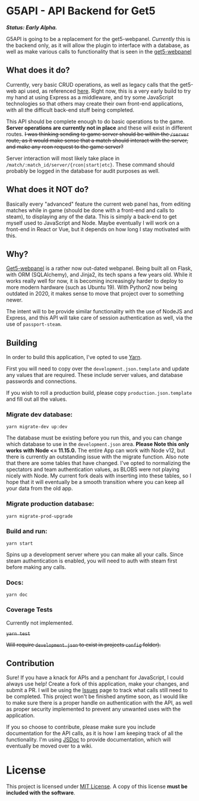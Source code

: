 # G5API - API Backend for Get5
_**Status: Early Alpha.**_

G5API is going to be a replacement for the get5-webpanel. _Currently_ this is the backend only, as it will allow the plugin to interface with a database, as well as make various calls to functionality that is seen in the [get5-webpanel](https://github.com/phlexplexico/get5-webpanel)


## What does it do?
Currently, very basic CRUD operations, as well as legacy calls that the get5-web api used, as referenced [here](https://github.com/PhlexPlexico/get5-web/blob/development/get5/api.py). Right now, this is a very early build to try my hand at using Express as a middleware, and try some JavaScript technologies so that others may create their own front-end applications, with all the difficult back-end stuff being completed. 


This API should be complete enough to do basic operations to the game. **Server operations are currently not in place** and these will exist in different routes. ~~I was thinking sending to game server should be within the `/server` route, as it would make sense that a match should interact with the server, and make any rcon request to the game server?~~

Server interaction will most likely take place in `/match/:match_id/server/{rcon|start|etc}`. These command should probably be logged in the database for audit purposes as well.

## What does it NOT do?
Basically every "advanced" feature the current web panel has, from editing matches while in game (should be done with a front-end and calls to steam), to displaying any of the data. This is simply a back-end to get myself used to JavaScript and Node. Maybe eventually I will work on a front-end in React or Vue, but it depends on how long I stay motivated with this.

## Why?
[Get5-webpanel](https://github.com/phlexplexico/get5-webpanel) is a rather now out-dated webpanel. Being built all on Flask, with ORM (SQLAlchemy), and Jinja2, its tech spans a few years old. While it works really well for now, it is becoming increasingly harder to deploy to more modern hardware (such as Ubuntu 19). With Python2 now being outdated in 2020, it makes sense to move that project over to something newer.

The intent will to be provide similar functionality with the use of NodeJS and Express, and this API will take care of session authentication as well, via the use of `passport-steam`.

## Building
In order to build this application, I've opted to use [Yarn](https://yarnpkg.com/lang/en/).

First you will need to copy over the ```development.json.template``` and update any values that are required. These include server values, and database passwords and connections.

If you wish to roll a production build, please copy ```production.json.template``` and fill out all the values.

### Migrate dev database: 
```yarn migrate-dev up:dev```

The database must be existing before you run this, and you can change which database to use in the `development.json` area. **Please Note this only works with Node <= 11.15.0.** The entire App can work with Node v12, but there is currently an outstanding issue with the migrate function. Also note that there are some tables that have changed. I've opted to normalizing the spectators and team authentication values, as BLOBS were not playing nicely with Node. My current fork deals with inserting into these tables, so I hope that it will eventually be a smooth transition where you can keep all your data from the old app.

### Migrate production database:
```yarn migrate-prod-upgrade```

### Build and run: 
```yarn start``` 

Spins up a development server where you can make all your calls. Since steam authentication is enabled, you will need to auth with steam first before making any calls.

### Docs: 
```yarn doc```

### Coverage Tests
Currently not implemented.

~~```yarn test```~~

~~Will require `development.json` to exist in projects `config` folder).~~

## Contribution
Sure! If you have a knack for APIs and a penchant for JavaScript, I could always use help! Create a fork of this application, make your changes, and submit a PR. I will be using the [Issues](https://github.com/g5api/issues) page to track what calls still need to be completed. This project won't be finished anytime soon, as I would like to make sure there is a proper handle on authentication with the API, as well as proper security implemented to prevent any unwanted uses with the application. 

If you so choose to contribute, please make sure you include documentation for the API calls, as it is how I am keeping track of all the functionality. I'm using [JSDoc](https://devdocs.io/jsdoc/) to provide documentation, which will eventually be moved over to a wiki.

# License
This project is licensed under [MIT License](http://opensource.org/licenses/MIT). A copy of this license **must be included with the software**.
